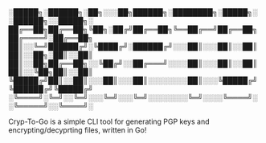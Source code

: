 # 
░█████╗░██████╗░██╗░░░██╗██████╗░████████╗░█████╗░░██████╗░░█████╗░
██╔══██╗██╔══██╗╚██╗░██╔╝██╔══██╗╚══██╔══╝██╔══██╗██╔════╝░██╔══██╗
██║░░╚═╝██████╔╝░╚████╔╝░██████╔╝░░░██║░░░██║░░██║██║░░██╗░██║░░██║
██║░░██╗██╔══██╗░░╚██╔╝░░██╔═══╝░░░░██║░░░██║░░██║██║░░╚██╗██║░░██║
╚█████╔╝██║░░██║░░░██║░░░██║░░░░░░░░██║░░░╚█████╔╝╚██████╔╝╚█████╔╝
░╚════╝░╚═╝░░╚═╝░░░╚═╝░░░╚═╝░░░░░░░░╚═╝░░░░╚════╝░░╚═════╝░░╚════╝░


Cryp-To-Go is a simple CLI tool for generating PGP keys and encrypting/decyprting files, written in Go!
